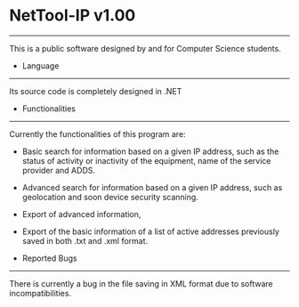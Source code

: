 # NetTool-IP v1.00
-------------------------------------------------------------------------------------------------------------------------------------------------------------------
  This is a public software designed by and for Computer Science students.

- Language
-------------------------------------------------------------------------------------------------------------------------------------------------------------------
  Its source code is completely designed in .NET

- Functionalities
-------------------------------------------------------------------------------------------------------------------------------------------------------------------
Currently the functionalities of this program are:
  - Basic search for information based on a given IP address, such as the status of activity or inactivity of the equipment, name of the service provider and ADDS.
  - Advanced search for information based on a given IP address, such as geolocation and soon device security scanning.
  - Export of advanced information,
  - Export of the basic information of a list of active addresses previously saved in both .txt and .xml format.

- Reported Bugs
------------------------------------------------------------------------------------------------------------------------------------------------------------------
  There is currently a bug in the file saving in XML format due to software incompatibilities.

